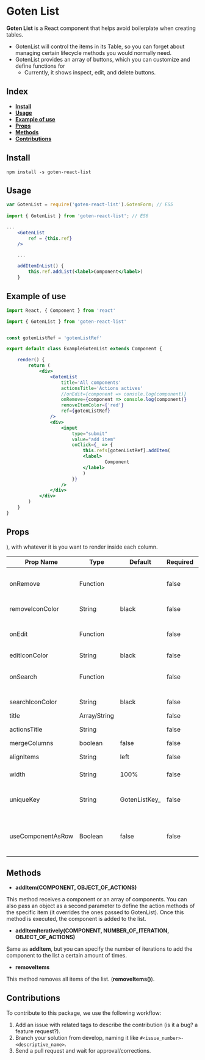 # Goten List

**Goten List** is a React component that helps avoid boilerplate when creating tables.

- GotenList will control the items in its Table, so you can forget about managing certain lifecycle methods you would normally need.
- GotenList provides an array of buttons, which you can customize and define functions for
    - Currently, it shows inspect, edit, and delete buttons.

## Index

- [**Install**](#install)
- [**Usage**](#usage)
- [**Example of use**](#example-of-use)
- [**Props**](#props)
- [**Methods**](#methods)
- [**Contributions**](#contributions)

## Install

```npm install -s goten-react-list```

## Usage

``` jsx
var GotenList = require('goten-react-list').GotenForm; // ES5
 
import { GotenList } from 'goten-react-list'; // ES6

...
    <GotenList 
        ref = {this.ref}
    />

    ...

    addItemInList() {
        this.ref.addList(<label>Component</label>)
    }
```

## Example of use

``` jsx
import React, { Component } from 'react'

import { GotenList } from 'goten-react-list'


const gotenListRef = 'gotenListRef'

export default class ExampleGotenList extends Component {

    render() {
        return (
            <div>
                <GotenList
                    title='All components'
                    actionsTitle='Actions actives'
                    //onEdit={component => console.log(component)}
                    onRemove={component => console.log(component)}
                    removeItemColor={'red'}
                    ref={gotenListRef}
                />
                <div>
                    <input
                        type="submit"
                        value="add item"
                        onClick={_ => {
                            this.refs[gotenListRef].addItem(
                            <label>
                                    Component
                            </label>
                            )
                        }}
                    />
                </div>
            </div>
        )
    }
}
```

## Props

| Prop Name       	| Type         	| Default       	| Required 	| Description                                                            	|
|-----------------	|--------------	|---------------	|----------	|------------------------------------------------------------------------	|
| onRemove        	| Function     	|               	| false    	| This function is executed when the remove icon of the item is pressed. 	|
| removeIconColor 	| String       	|  black        	| false    	| Color of the remove icon.                                              	|
| onEdit          	| Function     	|               	| false    	| This function is executed when the edit icon of the item is pressed.   	|
| editIconColor   	| String       	|  black        	| false    	| Color of the edit icon.                                                	|
| onSearch        	| Function     	|               	| false    	| This function is executed when the search icon of the item is pressed. 	|
| searchIconColor 	| String       	|  black        	| false    	| Color of the search icon.                                              	|
| title           	| Array/String 	|               	| false    	| Title of the columns.                                        	|
| actionsTitle    	| String       	|               	| false    	| Title of the actions column (the last one).                                            	|
| mergeColumns     	| boolean      	| false         	| false         	| Merge void columns.                                                    	|
| alignItems      	| String       	|  left         	| false         	| Align prop ofjk the table.                                                   	|
| width           	| String       	| 100%          	| false         	| Width prop of the table.                                                    	|
| uniqueKey       	| String       	| GotenListKey_ 	| false         	| UniqueKey will be used for create all keys of the items in the table.  	|
| useComponentAsRow       	| Boolean       	| false 	| false         	| useComponentAsRow is used to pass a Component as a row. This component should render <td> only (no need to use <tr>), with whatever it is you want to render inside each column.  	|

## Methods

- **addItem(COMPONENT, OBJECT_OF_ACTIONS)**

This method receives a component or an array of components. You can also pass an object as a second parameter to define the action methods of the specific item (it overrides the ones passed to GotenList). Once this method is executed, the component is added to the list.

- **addItemIteratively(COMPONENT, NUMBER_OF_ITERATION, OBJECT_OF_ACTIONS)**

Same as **addItem**, but you can specify the number of iterations to add the component to the list a certain amount of times.

- **removeItems**

This method removes all items of the list. (**removeItems()**).

## Contributions
To contribute to this package, we use the following workflow:
1. Add an issue with related tags to describe the contribution (is it a bug? a feature request?).
2. Branch your solution from develop, naming it like `#<issue_number>-<descriptive_name>`.
3. Send a pull request and wait for approval/corrections.
